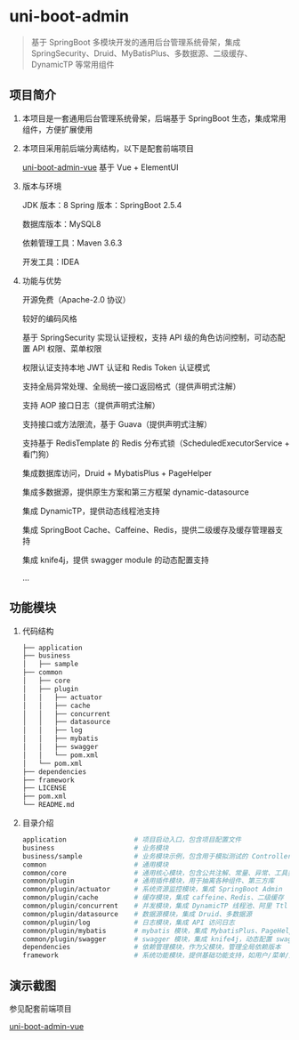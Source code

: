 # uni-boot-admin

> 基于 SpringBoot 多模块开发的通用后台管理系统骨架，集成 SpringSecurity、Druid、MyBatisPlus、多数据源、二级缓存、DynamicTP 等常用组件

## 项目简介

1. 本项目是一套通用后台管理系统骨架，后端基于 SpringBoot 生态，集成常用组件，方便扩展使用

2. 本项目采用前后端分离结构，以下是配套前端项目

   [uni-boot-admin-vue](https://github.com/cadecode/uni-boot-admin-vue) 基于 Vue + ElementUI

3. 版本与环境

   JDK 版本：8
   Spring 版本：SpringBoot 2.5.4

   数据库版本：MySQL8

   依赖管理工具：Maven 3.6.3

   开发工具：IDEA

4. 功能与优势

   开源免费（Apache-2.0 协议）

   较好的编码风格

   基于 SpringSecurity 实现认证授权，支持 API 级的角色访问控制，可动态配置 API 权限、菜单权限

   权限认证支持本地 JWT 认证和 Redis Token 认证模式

   支持全局异常处理、全局统一接口返回格式（提供声明式注解）

   支持 AOP 接口日志（提供声明式注解）

   支持接口或方法限流，基于 Guava（提供声明式注解）

   支持基于 RedisTemplate 的 Redis 分布式锁（ScheduledExecutorService + 看门狗）

   集成数据库访问，Druid + MybatisPlus + PageHelper

   集成多数据源，提供原生方案和第三方框架 dynamic-datasource

   集成 DynamicTP，提供动态线程池支持

   集成 SpringBoot Cache、Caffeine、Redis，提供二级缓存及缓存管理器支持

   集成 knife4j，提供 swagger module 的动态配置支持

   ...

## 功能模块

1. 代码结构

   ```sh
   ├── application
   ├── business
   │   ├── sample
   ├── common
   │   ├── core
   │   ├── plugin
   │   │   ├── actuator
   │   │   ├── cache
   │   │   ├── concurrent
   │   │   ├── datasource
   │   │   ├── log
   │   │   ├── mybatis
   │   │   ├── swagger
   │   │   └── pom.xml
   │   └── pom.xml
   ├── dependencies
   ├── framework
   ├── LICENSE
   ├── pom.xml
   └── README.md
   ```

2. 目录介绍

   ```sh
   application                 # 项目启动入口，包含项目配置文件
   business                    # 业务模块
   business/sample             # 业务模块示例，包含用于模拟测试的 Controller、Service 等，可丢弃
   common                      # 通用模块
   common/core                 # 通用核心模块，包含公共注解、常量、异常、工具类、Bean 等
   common/plugin               # 通用插件模块，用于抽离各种组件、第三方库
   common/plugin/actuator      # 系统资源监控模块，集成 SpringBoot Admin
   common/plugin/cache         # 缓存模块，集成 caffeine、Redis、二级缓存
   common/plugin/concurrent    # 并发模块，集成 DynamicTP 线程池、阿里 Ttl
   common/plugin/datasource    # 数据源模块，集成 Druid、多数据源
   common/plugin/log           # 日志模块，集成 API 访问日志
   common/plugin/mybatis       # mybatis 模块，集成 MybatisPlus、PageHelper
   common/plugin/swagger       # swagger 模块，集成 knife4j，动态配置 swagger 的 module
   dependencies                # 依赖管理模块，作为父模块，管理全局依赖版本
   framework                   # 系统功能模块，提供基础功能支持，如用户/菜单/角色/字典等管理功能等
   ```

## 演示截图

参见配套前端项目

[uni-boot-admin-vue](https://github.com/cadecode/uni-boot-admin-vue)
